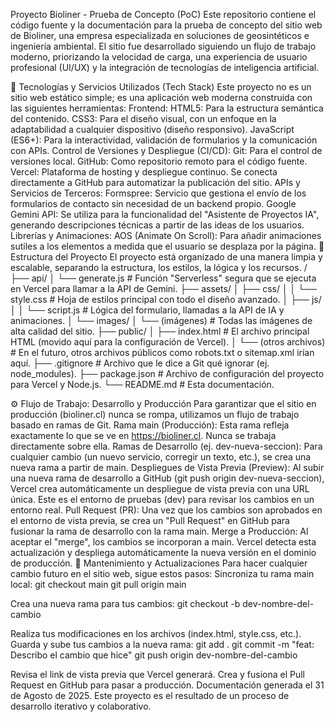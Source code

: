 Proyecto Bioliner - Prueba de Concepto (PoC)
Este repositorio contiene el código fuente y la documentación para la prueba de concepto del sitio web de Bioliner, una empresa especializada en soluciones de geosintéticos e ingeniería ambiental.
El sitio fue desarrollado siguiendo un flujo de trabajo moderno, priorizando la velocidad de carga, una experiencia de usuario profesional (UI/UX) y la integración de tecnologías de inteligencia artificial.

🚀 Tecnologías y Servicios Utilizados (Tech Stack)
Este proyecto no es un sitio web estático simple; es una aplicación web moderna construida con las siguientes herramientas:
Frontend:
HTML5: Para la estructura semántica del contenido.
CSS3: Para el diseño visual, con un enfoque en la adaptabilidad a cualquier dispositivo (diseño responsivo).
JavaScript (ES6+): Para la interactividad, validación de formularios y la comunicación con APIs.
Control de Versiones y Despliegue (CI/CD):
Git: Para el control de versiones local.
GitHub: Como repositorio remoto para el código fuente.
Vercel: Plataforma de hosting y despliegue continuo. Se conecta directamente a GitHub para automatizar la publicación del sitio.
APIs y Servicios de Terceros:
Formspree: Servicio que gestiona el envío de los formularios de contacto sin necesidad de un backend propio.
Google Gemini API: Se utiliza para la funcionalidad del "Asistente de Proyectos IA", generando descripciones técnicas a partir de las ideas de los usuarios.
Librerías y Animaciones:
AOS (Animate On Scroll): Para añadir animaciones sutiles a los elementos a medida que el usuario se desplaza por la página.
📂 Estructura del Proyecto
El proyecto está organizado de una manera limpia y escalable, separando la estructura, los estilos, la lógica y los recursos.
/
├── api/
│   └── generate.js       # Función "Serverless" segura que se ejecuta en Vercel para llamar a la API de Gemini.
├── assets/
│   ├── css/
│   │   └── style.css     # Hoja de estilos principal con todo el diseño avanzado.
│   ├── js/
│   │   └── script.js     # Lógica del formulario, llamadas a la API de IA y animaciones.
│   └── images/
│       └── (imágenes)    # Todas las imágenes de alta calidad del sitio.
├── public/
│   ├── index.html        # El archivo principal HTML (movido aquí para la configuración de Vercel).
│   └── (otros archivos)  # En el futuro, otros archivos públicos como robots.txt o sitemap.xml irían aquí.
├── .gitignore            # Archivo que le dice a Git qué ignorar (ej. node_modules).
├── package.json          # Archivo de configuración del proyecto para Vercel y Node.js.
└── README.md             # Esta documentación.


⚙️ Flujo de Trabajo: Desarrollo y Producción
Para garantizar que el sitio en producción (bioliner.cl) nunca se rompa, utilizamos un flujo de trabajo basado en ramas de Git.
Rama main (Producción): Esta rama refleja exactamente lo que se ve en https://bioliner.cl. Nunca se trabaja directamente sobre ella.
Ramas de Desarrollo (ej. dev-nueva-seccion): Para cualquier cambio (un nuevo servicio, corregir un texto, etc.), se crea una nueva rama a partir de main.
Despliegues de Vista Previa (Preview): Al subir una nueva rama de desarrollo a GitHub (git push origin dev-nueva-seccion), Vercel crea automáticamente un despliegue de vista previa con una URL única. Este es el entorno de pruebas (dev) para revisar los cambios en un entorno real.
Pull Request (PR): Una vez que los cambios son aprobados en el entorno de vista previa, se crea un "Pull Request" en GitHub para fusionar la rama de desarrollo con la rama main.
Merge a Producción: Al aceptar el "merge", los cambios se incorporan a main. Vercel detecta esta actualización y despliega automáticamente la nueva versión en el dominio de producción.
🔧 Mantenimiento y Actualizaciones
Para hacer cualquier cambio futuro en el sitio web, sigue estos pasos:
Sincroniza tu rama main local:
git checkout main
git pull origin main


Crea una nueva rama para tus cambios:
git checkout -b dev-nombre-del-cambio


Realiza tus modificaciones en los archivos (index.html, style.css, etc.).
Guarda y sube tus cambios a la nueva rama:
git add .
git commit -m "feat: Describo el cambio que hice"
git push origin dev-nombre-del-cambio


Revisa el link de vista previa que Vercel generará.
Crea y fusiona el Pull Request en GitHub para pasar a producción.
Documentación generada el 31 de Agosto de 2025. Este proyecto es el resultado de un proceso de desarrollo iterativo y colaborativo.
